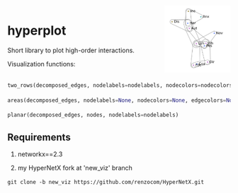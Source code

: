 <img src="figs/banner.png" align="right" width="150pt">

# hyperplot
Short library to plot high-order interactions.


Visualization functions:
```python

two_rows(decomposed_edges, nodelabels=nodelabels, nodecolors=nodecolors, column_spacing=2.5, nodesize=0.11, subplot_width=12)

areas(decomposed_edges, nodelabels=None, nodecolors=None, edgecolors=None, linewidth=1)

planar(decomposed_edges, nodes, nodelabels=nodelabels)
```

## Requirements

1. networkx==2.3

2. my HyperNetX fork at 'new_viz' branch
 
`git clone -b new_viz https://github.com/renzocom/HyperNetX.git`
